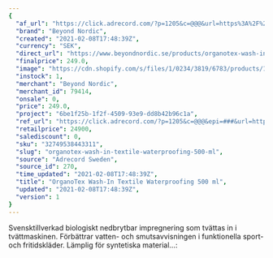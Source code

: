 ```yaml
---
{
  "af_url": "https://click.adrecord.com/?p=1205&c=@@@&url=https%3A%2F%2Fwww.beyondnordic.se%2Fproducts%2Forganotex-wash-in-textile-waterproofing-500-ml",
  "brand": "Beyond Nordic",
  "created": "2021-02-08T17:48:39Z",
  "currency": "SEK",
  "direct_url": "https://www.beyondnordic.se/products/organotex-wash-in-textile-waterproofing-500-ml",
  "finalprice": 249.0,
  "image": "https://cdn.shopify.com/s/files/1/0234/3819/6783/products/102305OrganoTexWash-In500ml_square_2048x2048.jpg",
  "instock": 1,
  "merchant": "Beyond Nordic",
  "merchant_id": 79414,
  "onsale": 0,
  "price": 249.0,
  "project": "6be1f25b-1f2f-4509-93e9-dd8b42b96c1a",
  "ref_url": "https://click.adrecord.com/?p=1205&c=@@@&epi=###&url=https%3A%2F%2Fwww.beyondnordic.se%2Fproducts%2Forganotex-wash-in-textile-waterproofing-500-ml",
  "retailprice": 24900,
  "salediscount": 0,
  "sku": "32749538443311",
  "slug": "organotex-wash-in-textile-waterproofing-500-ml",
  "source": "Adrecord Sweden",
  "source_id": 270,
  "time_updated": "2021-02-08T17:48:39Z",
  "title": "OrganoTex Wash-In Textile Waterproofing 500 ml",
  "updated": "2021-02-08T17:48:39Z",
  "version": 1
}
---
```


Svensktillverkad biologiskt nedbrytbar impregnering som tvättas in i tvättmaskinen. Förbättrar vatten- och smutsavvisningen i funktionella sport-och fritidskläder. Lämplig för syntetiska material…:
